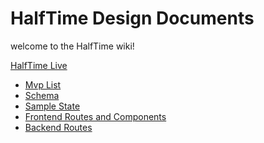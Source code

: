 # HalfTime Design Documents

welcome to the HalfTime wiki!

<a href="https://halftime-the-ocho.herokuapp.com/#/">HalfTime Live</a>
* <a href="https://github.com/carlosaicrag/Half_Time/wiki/MVP-List">Mvp List</a>
* <a href="https://github.com/carlosaicrag/Half_Time/wiki/Schema">Schema</a>
* <a href="https://github.com/carlosaicrag/Half_Time/wiki/Sample-State">Sample State</a>
* <a href="https://github.com/carlosaicrag/Half_Time/wiki/Frontend-Routes-and-Components">Frontend Routes and Components</a>
* <a href="https://github.com/carlosaicrag/Half_Time/wiki/Backend-Routes">Backend Routes</a>
